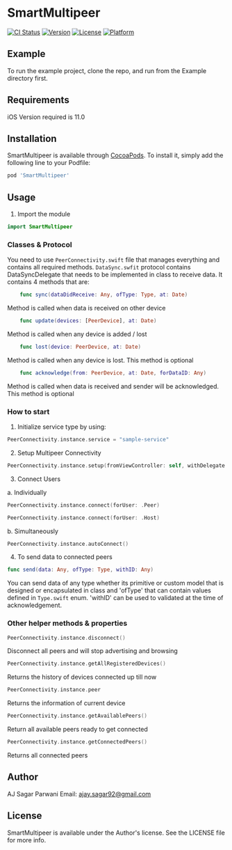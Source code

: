 # SmartMultipeer

[![CI Status](https://img.shields.io/travis/ajsagar92/SmartMultipeer.svg?style=flat)](https://travis-ci.org/ajsagar92/SmartMultipeer)
[![Version](https://img.shields.io/cocoapods/v/SmartMultipeer.svg?style=flat)](https://cocoapods.org/pods/SmartMultipeer)
[![License](https://img.shields.io/cocoapods/l/SmartMultipeer.svg?style=flat)](https://cocoapods.org/pods/SmartMultipeer)
[![Platform](https://img.shields.io/cocoapods/p/SmartMultipeer.svg?style=flat)](https://cocoapods.org/pods/SmartMultipeer)

## Example

To run the example project, clone the repo, and run from the Example directory first.

## Requirements
iOS Version required is 11.0

## Installation

SmartMultipeer is available through [CocoaPods](https://cocoapods.org). To install
it, simply add the following line to your Podfile:

```ruby
pod 'SmartMultipeer'
```

## Usage
1. Import the module
```swift
import SmartMultipeer
```

### Classes & Protocol
You need to use `PeerConnectivity.swift` file that manages everything and contains all required methods. `DataSync.swfit` protocol contains DataSyncDelegate that needs to be implemented in class to receive data. It contains 4 methods that are:

```swift
    func sync(dataDidReceive: Any, ofType: Type, at: Date)
```
Method is called when data is received on other device

```swift
    func update(devices: [PeerDevice], at: Date)
```
Method is called when any device is added / lost

```swift
    func lost(device: PeerDevice, at: Date)
```
Method is called when any device is lost. This method is optional

```swift
    func acknowledge(from: PeerDevice, at: Date, forDataID: Any)
```
Method is called when data is received and sender will be acknowledged. This method is optional

### How to start

1. Initialize service type by using:
```swift
PeerConnectivity.instance.service = "sample-service"
```

2. Setup Multipeer Connectivity
```swift
PeerConnectivity.instance.setup(fromViewController: self, withDelegate: self)
```

3. Connect Users

  a. Individually
```swift
PeerConnectivity.instance.connect(forUser: .Peer)
```
```swift  
PeerConnectivity.instance.connect(forUser: .Host)
```
b. Simultaneously
```swift
PeerConnectivity.instance.autoConnect()
```

4. To send data to connected peers
```swift
func send(data: Any, ofType: Type, withID: Any)
```
You can send data of any type whether its primitive or custom model that is designed or encapsulated in class and 'ofType' that can contain values defined in `Type.swift` enum. 'withID' can be used to validated at the time of acknowledgement.

### Other helper methods & properties
```swift
PeerConnectivity.instance.disconnect()
```
Disconnect all peers and will stop advertising and browsing

```swift
PeerConnectivity.instance.getAllRegisteredDevices()
```
Returns the history of devices connected up till now

```swift
PeerConnectivity.instance.peer
```
Returns the information of current device

```swift
PeerConnectivity.instance.getAvailablePeers()
```
Return all available peers ready to get connected

```swift
PeerConnectivity.instance.getConnectedPeers()
```
Returns all connected peers


## Author

AJ Sagar Parwani
Email: ajay.sagar92@gmail.com

## License

SmartMultipeer is available under the Author's license. See the LICENSE file for more info.
